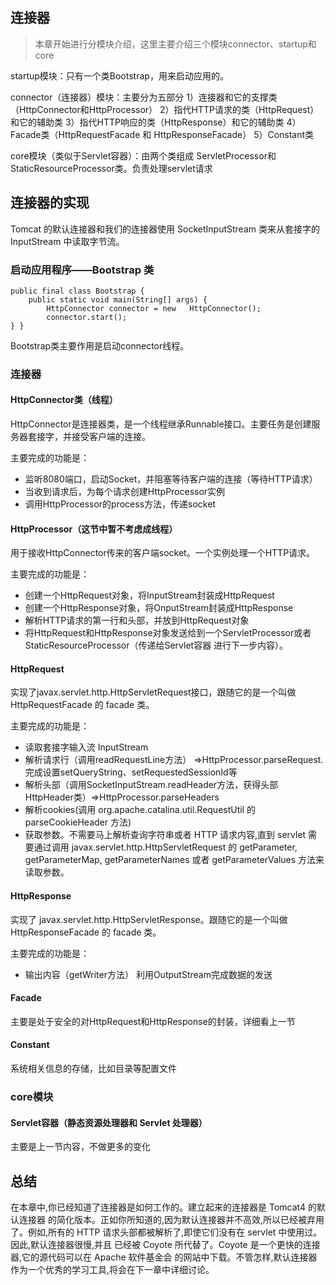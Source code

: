 ## 连接器

> 本章开始进行分模块介绍，这里主要介绍三个模块connector、startup和core

startup模块：只有一个类Bootstrap，用来启动应用的。

connector（连接器）模块：主要分为五部分
1）连接器和它的支撑类（HttpConnector和HttpProcessor）
2）指代HTTP请求的类（HttpRequest）和它的辅助类
3）指代HTTP响应的类（HttpResponse）和它的辅助类
4）Facade类（HttpRequestFacade 和 HttpResponseFacade）
5）Constant类

core模块（类似于Servlet容器）：由两个类组成 ServletProcessor和StaticResourceProcessor类。负责处理servlet请求

## 连接器的实现

Tomcat 的默认连接器和我们的连接器使用 SocketInputStream 类来从套接字的 InputStream 中读取字节流。

### 启动应用程序——Bootstrap 类

	public final class Bootstrap {		public static void main(String[] args) { 
			HttpConnector connector = new 	HttpConnector(); 
			connector.start();	} }

Bootstrap类主要作用是启动connector线程。

### 连接器

#### HttpConnector类（线程）

HttpConnector是连接器类，是一个线程继承Runnable接口。主要任务是创建服务器套接字，并接受客户端的连接。

主要完成的功能是：

- 监听8080端口，启动Socket，并阻塞等待客户端的连接（等待HTTP请求）
- 当收到请求后，为每个请求创建HttpProcessor实例
- 调用HttpProcessor的process方法，传递socket

#### HttpProcessor（这节中暂不考虑成线程）

用于接收HttpConnector传来的客户端socket。一个实例处理一个HTTP请求。

主要完成的功能是：

- 创建一个HttpRequest对象，将InputStream封装成HttpRequest
- 创建一个HttpResponse对象，将OnputStream封装成HttpResponse
- 解析HTTP请求的第一行和头部，并放到HttpRequest对象
- 将HttpRequest和HttpResponse对象发送给到一个ServletProcessor或者StaticResourceProcessor（传递给Servlet容器 进行下一步内容）。

#### HttpRequest

实现了javax.servlet.http.HttpServletRequest接口，跟随它的是一个叫做 HttpRequestFacade 的 facade 类。

主要完成的功能是：

- 读取套接字输入流 InputStream
- 解析请求行（调用readRequestLine方法） =>HttpProcessor.parseRequest. 完成设置setQueryString、setRequestedSessionId等
- 解析头部（调用SocketInputStream.readHeader方法，获得头部HttpHeader类）=>HttpProcessor.parseHeaders
- 解析cookies(调用 org.apache.catalina.util.RequestUtil 的 parseCookieHeader 方法)
- 获取参数。不需要马上解析查询字符串或者 HTTP 请求内容,直到 servlet 需要通过调用 javax.servlet.http.HttpServletRequest 的 getParameter,getParameterMap, getParameterNames 或者 getParameterValues 方法来读取参数。

#### HttpResponse

实现了 javax.servlet.http.HttpServletResponse。跟随它的是一个叫做 HttpResponseFacade 的 facade 类。

主要完成的功能是：

- 输出内容（getWriter方法） 利用OutputStream完成数据的发送

#### Facade

主要是处于安全的对HttpRequest和HttpResponse的封装，详细看上一节

#### Constant

系统相关信息的存储，比如目录等配置文件

### core模块

#### Servlet容器（静态资源处理器和 Servlet 处理器）

主要是上一节内容，不做更多的变化

## 总结

在本章中,你已经知道了连接器是如何工作的。建立起来的连接器是 Tomcat4 的默认连接器 的简化版本。正如你所知道的,因为默认连接器并不高效,所以已经被弃用了。例如,所有的 HTTP 请求头部都被解析了,即使它们没有在 servlet 中使用过。因此,默认连接器很慢,并且 已经被 Coyote 所代替了。Coyote 是一个更快的连接器,它的源代码可以在 Apache 软件基金会 的网站中下载。不管怎样,默认连接器作为一个优秀的学习工具,将会在下一章中详细讨论。